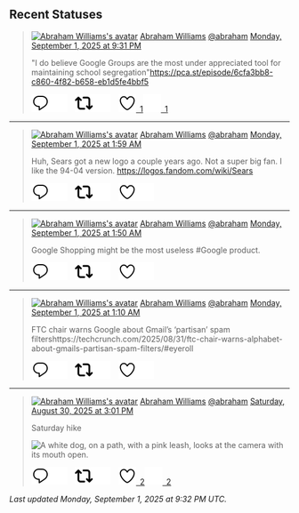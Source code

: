 ## Recent Statuses

> <a href="https://indieweb.social/@abraham"><img alt="Abraham Williams's avatar" src="https://cdn.masto.host/indiewebsocial/accounts/avatars/109/292/540/382/343/163/original/d00f2e03ce9c85b1.jpg" height="24" width="24" ></a> [Abraham Williams](https://indieweb.social/@abraham) [@abraham](https://indieweb.social/@abraham) [Monday, September 1, 2025 at 9:31 PM](https://indieweb.social/@abraham/115131172572823084)
>
> &quot;I do believe Google Groups are the most under appreciated tool for maintaining school segregation&quot;https://pca.st/episode/6cfa3bb8-c860-4f82-b658-eb1d5fe4bbf5
>
> [![Reply](./images/reply_light.svg#gh-light-mode-only "Reply")](https://indieweb.social/@abraham/115131172572823084#gh-light-mode-only)[![Reply](./images/reply.svg#gh-dark-mode-only "Reply")](https://indieweb.social/@abraham/115131172572823084#gh-dark-mode-only)&emsp;[![Boost](./images/retweet_light.svg#gh-light-mode-only "Boost")](https://indieweb.social/@abraham/115131172572823084#gh-light-mode-only)[![Boost](./images/retweet.svg#gh-dark-mode-only "Boost")](https://indieweb.social/@abraham/115131172572823084#gh-dark-mode-only)&emsp;[![Favorite](./images/like_light.svg#gh-light-mode-only "Favorite")&ensp;1](https://indieweb.social/@abraham/115131172572823084#gh-light-mode-only)[![Favorite](./images/like.svg#gh-dark-mode-only "Favorite")&ensp;1](https://indieweb.social/@abraham/115131172572823084#gh-dark-mode-only)


---

> <a href="https://indieweb.social/@abraham"><img alt="Abraham Williams's avatar" src="https://cdn.masto.host/indiewebsocial/accounts/avatars/109/292/540/382/343/163/original/d00f2e03ce9c85b1.jpg" height="24" width="24" ></a> [Abraham Williams](https://indieweb.social/@abraham) [@abraham](https://indieweb.social/@abraham) [Monday, September 1, 2025 at 1:59 AM](https://indieweb.social/@abraham/115126566267552171)
>
> Huh, Sears got a new logo a couple years ago. Not a super big fan. I like the 94-04 version. https://logos.fandom.com/wiki/Sears
>
> [![Reply](./images/reply_light.svg#gh-light-mode-only "Reply")](https://indieweb.social/@abraham/115126566267552171#gh-light-mode-only)[![Reply](./images/reply.svg#gh-dark-mode-only "Reply")](https://indieweb.social/@abraham/115126566267552171#gh-dark-mode-only)&emsp;[![Boost](./images/retweet_light.svg#gh-light-mode-only "Boost")](https://indieweb.social/@abraham/115126566267552171#gh-light-mode-only)[![Boost](./images/retweet.svg#gh-dark-mode-only "Boost")](https://indieweb.social/@abraham/115126566267552171#gh-dark-mode-only)&emsp;[![Favorite](./images/like_light.svg#gh-light-mode-only "Favorite")](https://indieweb.social/@abraham/115126566267552171#gh-light-mode-only)[![Favorite](./images/like.svg#gh-dark-mode-only "Favorite")](https://indieweb.social/@abraham/115126566267552171#gh-dark-mode-only)


---

> <a href="https://indieweb.social/@abraham"><img alt="Abraham Williams's avatar" src="https://cdn.masto.host/indiewebsocial/accounts/avatars/109/292/540/382/343/163/original/d00f2e03ce9c85b1.jpg" height="24" width="24" ></a> [Abraham Williams](https://indieweb.social/@abraham) [@abraham](https://indieweb.social/@abraham) [Monday, September 1, 2025 at 1:50 AM](https://indieweb.social/@abraham/115126529064586601)
>
> Google Shopping might be the most useless #Google product.
>
> [![Reply](./images/reply_light.svg#gh-light-mode-only "Reply")](https://indieweb.social/@abraham/115126529064586601#gh-light-mode-only)[![Reply](./images/reply.svg#gh-dark-mode-only "Reply")](https://indieweb.social/@abraham/115126529064586601#gh-dark-mode-only)&emsp;[![Boost](./images/retweet_light.svg#gh-light-mode-only "Boost")](https://indieweb.social/@abraham/115126529064586601#gh-light-mode-only)[![Boost](./images/retweet.svg#gh-dark-mode-only "Boost")](https://indieweb.social/@abraham/115126529064586601#gh-dark-mode-only)&emsp;[![Favorite](./images/like_light.svg#gh-light-mode-only "Favorite")](https://indieweb.social/@abraham/115126529064586601#gh-light-mode-only)[![Favorite](./images/like.svg#gh-dark-mode-only "Favorite")](https://indieweb.social/@abraham/115126529064586601#gh-dark-mode-only)


---

> <a href="https://indieweb.social/@abraham"><img alt="Abraham Williams's avatar" src="https://cdn.masto.host/indiewebsocial/accounts/avatars/109/292/540/382/343/163/original/d00f2e03ce9c85b1.jpg" height="24" width="24" ></a> [Abraham Williams](https://indieweb.social/@abraham) [@abraham](https://indieweb.social/@abraham) [Monday, September 1, 2025 at 1:10 AM](https://indieweb.social/@abraham/115126373972464115)
>
> FTC chair warns Google about Gmail’s ‘partisan’ spam filtershttps://techcrunch.com/2025/08/31/ftc-chair-warns-alphabet-about-gmails-partisan-spam-filters/#eyeroll
>
> [![Reply](./images/reply_light.svg#gh-light-mode-only "Reply")](https://indieweb.social/@abraham/115126373972464115#gh-light-mode-only)[![Reply](./images/reply.svg#gh-dark-mode-only "Reply")](https://indieweb.social/@abraham/115126373972464115#gh-dark-mode-only)&emsp;[![Boost](./images/retweet_light.svg#gh-light-mode-only "Boost")](https://indieweb.social/@abraham/115126373972464115#gh-light-mode-only)[![Boost](./images/retweet.svg#gh-dark-mode-only "Boost")](https://indieweb.social/@abraham/115126373972464115#gh-dark-mode-only)&emsp;[![Favorite](./images/like_light.svg#gh-light-mode-only "Favorite")](https://indieweb.social/@abraham/115126373972464115#gh-light-mode-only)[![Favorite](./images/like.svg#gh-dark-mode-only "Favorite")](https://indieweb.social/@abraham/115126373972464115#gh-dark-mode-only)


---

> <a href="https://indieweb.social/@abraham"><img alt="Abraham Williams's avatar" src="https://cdn.masto.host/indiewebsocial/accounts/avatars/109/292/540/382/343/163/original/d00f2e03ce9c85b1.jpg" height="24" width="24" ></a> [Abraham Williams](https://indieweb.social/@abraham) [@abraham](https://indieweb.social/@abraham) [Saturday, August 30, 2025 at 3:01 PM](https://indieweb.social/@abraham/115118316944593398)
>
> Saturday hike
>
> ![A white dog, on a path, with a pink leash, looks at the camera with its mouth open.](https://cdn.masto.host/indiewebsocial/media_attachments/files/115/118/316/135/471/681/original/e2525f41f226cd84.jpg)
>
> [![Reply](./images/reply_light.svg#gh-light-mode-only "Reply")](https://indieweb.social/@abraham/115118316944593398#gh-light-mode-only)[![Reply](./images/reply.svg#gh-dark-mode-only "Reply")](https://indieweb.social/@abraham/115118316944593398#gh-dark-mode-only)&emsp;[![Boost](./images/retweet_light.svg#gh-light-mode-only "Boost")](https://indieweb.social/@abraham/115118316944593398#gh-light-mode-only)[![Boost](./images/retweet.svg#gh-dark-mode-only "Boost")](https://indieweb.social/@abraham/115118316944593398#gh-dark-mode-only)&emsp;[![Favorite](./images/like_light.svg#gh-light-mode-only "Favorite")&ensp;2](https://indieweb.social/@abraham/115118316944593398#gh-light-mode-only)[![Favorite](./images/like.svg#gh-dark-mode-only "Favorite")&ensp;2](https://indieweb.social/@abraham/115118316944593398#gh-dark-mode-only)


_Last updated Monday, September 1, 2025 at 9:32 PM UTC._
